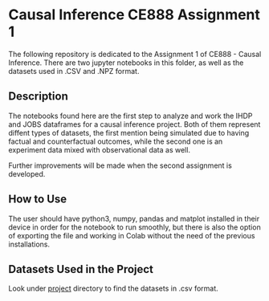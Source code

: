 # Causal Inference CE888 Assignment 1 
The following repository is dedicated to the Assignment 1 of CE888 - Causal Inference. There are two jupyter notebooks in this folder, as well as the datasets used in .CSV and .NPZ format. 

## Description
The notebooks found here are the first step to analyze and work the IHDP and JOBS dataframes for a causal inference project. Both of them represent diffent types of datasets, the first mention being simulated due to having factual and counterfactual outcomes, while the second one is an experiment data mixed with observational data as well.

Further improvements will be made when the second assignment is developed.

## How to Use 
The user should have python3, numpy, pandas and matplot installed in their device in order for the notebook to run smoothly, but there is also the option of exporting the file and working in Colab without the need of the previous installations.


## Datasets Used in the Project
Look under [project](https://github.com/dmachlanski/CE888_2022/tree/main/project) directory to find the datasets in .csv format.
